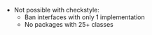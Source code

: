 * Not possible with checkstyle:
  * Ban interfaces with only 1 implementation
  * No packages with 25+ classes
